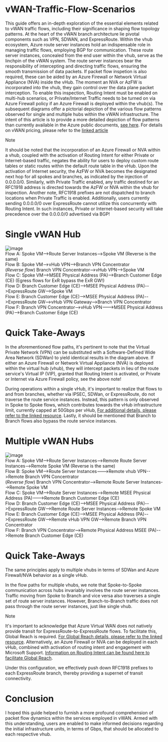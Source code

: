 # vWAN-Traffic-Flow-Scenarios
This guide offers an in-depth exploration of the essential elements related to vWAN traffic flows, including their significance in shaping flow topology patterns. At the heart of the vWAN branch architecture lie pivotal components such as VPN, SDWAN, and ExpressRoute. Within the vhub ecosystem, Azure route server instances hold an indispensable role in managing traffic flows, employing BGP for communication. These route server instances, concealed from the end user within the vhub, serve as the linchpin of the vWAN system. The route server instances bear the responsibility of intercepting and directing traffic flows, ensuring the smooth transmission of data packets. If packet flow inspetion is also required, these can be aided by an Azure Firewall or Network Virtual Appliance (NVA) inside the vHub. The moment an NVA or AzFW is incorporated into the vhub, they gain control over the data plane packet interception. To enable this inspection, Routing Intent must be enabled on multi-hub scenarios, or Private/Internet Traffic needs to be turned on via Azure Firewall policy if an Azure Firewall is deployed within the vhub(s). The subsequent diagrams offer a pictorial depiction of the various flow patterns observed for single and multiple hubs within the vWAN infrastructure. The intent of this article is to provide a more detailed depiction of flow patterns than currently available in the Azure public documents, [see here](https://learn.microsoft.com/en-us/azure/virtual-wan/virtual-wan-global-transit-network-architecture#anytoany). For details on vWAN pricing, please refer to the [linked article](https://azure.microsoft.com/en-us/pricing/details/virtual-wan/)
<br>
> [!NOTE]
> It should be noted that the incorporation of an Azure Firewall or NVA within a vhub, coupled with the activation of Routing Intent for either Private or Internet-based traffic, negates the ability for users to deploy custom route tables or static routes within the default route table in the vHub. Upon the activation of Internet security, the AzFW or NVA becomes the designated next hop for all spokes and branches, as indicated by the injection of 0.0.0.0/0. Similarly, with Private Traffic enabled, any traffic destined for an RFC1918 address is directed towards the AzFW or NVA within the vhub for inspection. Another note, RFC1918 prefixes are not dispatched to branch locations when Private Traffic is enabled. Additionally, users currently sending 0.0.0.0/0 over ExpressRoute cannot utilize this concurrently with Routing Intent. In such instances, Private or Internet-based security will take precedence over the 0.0.0.0/0 advertised via BGP!

# Single vWAN Hub
![image](https://github.com/adtork/vWAN-Traffic-Flow-Scenarios/assets/55964102/08966f1c-08ef-4e05-baaf-bd37a851f2bf)
<br>
Flow A: Spoke VM-->Route Server Instances-->Spoke VM (Reverse is the same)
<br>
Flow B: Spoke VM-->vHub VPN-->Branch VPN Concentrator
<br>
(*Reverse flow*) Branch VPN Concentrator-->vHub VPN-->Spoke VM
<br>
Flow C: Spoke VM-->MSEE Physical Address (PA)-->Branch Customer Edge (CE) (Egress flows for ExR bypass the ExR GW!)
<Br>
Flow D: Branch Customer Edge (CE)-->MSEE Physical Address (PA)-->ExpressRoute GW-->Spoke VM
<Br>
Flow E: Branch Customer Edge (CE)-->MSEE Physical Address (PA)-->ExpressRoute GW-->vHub VPN Gateway-->Branch VPN Concentrator
<br>
Flow F: Branch VPN Concentrator-->vHub VPN--->MSEE Physical Address (PA)-->Branch Customer Edge (CE)

# Quick Take-Aways
In the aforementioned flow paths, it's pertinent to note that the Virtual Private Network (VPN) can be substituted with a Software-Defined Wide Area Network (SDWan) to yield identical results in the diagram above. If either an Azure Firewall or Network Virtual Appliance (NVA) is deployed within the virtual hub (vhub), they will intercept packets in lieu of the route service's Virtual IP (VIP), granted that Routing Intent is activated, or Private or Internet via Azure Firewall policy, see the above note! 

During operations within a single vHub, it's important to realize that flows to and from branches, whether via IPSEC, SDWan, or ExpressRoute, do not traverse the route service instances. Instead, this pattern is only observed in Spoke to Spoke flows, which contributes towards the vHub infrastructure limit, currently capped at 50Gbps per vHub, [For additional details, please refer to the linked resource](https://learn.microsoft.com/en-us/azure/azure-resource-manager/management/azure-subscription-service-limits#virtual-wan-limits). Lastly, it should be mentioned that Branch to Branch flows also bypass the route service instances. 

# Multiple vWAN Hubs
![image](https://github.com/adtork/vWAN-Traffic-Flow-Scenarios/assets/55964102/9138efae-55d5-4f56-9345-95f66d0d3d75)
<br>
Flow A: Spoke VM-->Route Server Instances-->Remote Route Server Instances-->Remote Spoke VM (Reverse is the same)
<br>
Flow B: Spoke VM-->Route Server Instances--->Remote vhub VPN-->Remote Branch VPN Concentrator
<br>
(*Reverse flow*) Branch VPN Concentrator-->Remote Route Server Instances-->Remote Spoke VM
<br>
Flow C: Spoke VM-->Route Server Instances-->Remote MSEE Physical Address (PA)--->Remote Branch Customer Edge (CE)
<br>
Flow D: Branch Customer Edge (CE)-->MSEE Physical Address (PA)-->ExpressRoute GW-->Remote Route Server Instances-->Remote Spoke VM
<br>
Flow E: Branch Customer Edge (CE)-->MSEE Physical Address (PA)-->ExpressRoute GW-->Remote vHub VPN GW-->Remote Branch VPN Concentrator
<br>
Flow F: Branch VPN Concentrator-->Remote Physical Address MSEE (PA)-->Remote Branch Customer Edge (CE)

# Quick Take-Aways
The same principles apply to multiple vhubs in terms of SDWan and Azure Firewall/NVA behavior as a single vHub. 

In the flow paths for multiple vhubs, we note that Spoke-to-Spoke communication across hubs invariably involves the route server instances. Traffic moving from Spoke to Branch and vice versa also traverses a single set of route server instances. However, Branch-to-Branch traffic does not pass through the route server instances, just like single vhub. 

> [!NOTE]
>It's important to acknowledge that Azure Virtual WAN does not natively provide transit for ExpressRoute-to-ExpressRoute flows. To facilitate this, Global Reach is required. [For Global Reach details, please refer to the linked resource](https://learn.microsoft.com/en-us/azure/expressroute/expressroute-global-reach). Alternatively, an Azure Firewall or NVA can be deployed in each vHub, combined with activation of routing intent and engagement with Microsoft Support. [Information on Routing Intent can be found here to facilitate Global Reach](https://learn.microsoft.com/en-us/azure/virtual-wan/how-to-routing-policies#expressroute).

Under this configuration, we effectively push down RFC1918 prefixes to each ExpressRoute branch, thereby providing a supernet of transit connectivity.

# Conclusion
I hoped this guide helped to furnish a more profound comprehension of packet flow dynamics within the services employed in vWAN. Armed with this understanding, users are enabled to make informed decisions regarding the initial infrastructure units, in terms of Gbps, that should be allocated to each respective vhub.



